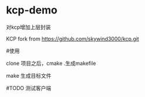 # kcp-demo

对kcp增加上层封装

KCP fork from https://github.com/skywind3000/kcp.git

#使用

clone 项目之后，cmake .生成makefile

make 生成目标文件

#TODO
测试客户端